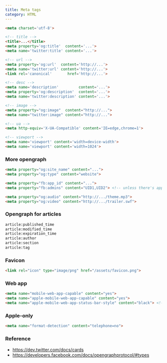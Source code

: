 ```yaml
---
title: Meta tags
category: HTML
---
```


```html
<meta charset='utf-8'>

<!-- title -->
<title>...</title>
<meta property='og:title'  content='...'>
<meta name='twitter:title' content='...'>

<!-- url -->
<meta property='og:url'  content='http://...'>
<meta name='twitter:url' content='http://...'>
<link rel='canonical'       href='http://...'>

<!-- desc -->
<meta name='description'         content='...'>
<meta property='og:description'  content='...'>
<meta name='twitter:description' content='...'>

<!-- image -->
<meta property="og:image"  content="http://...">
<meta name="twitter:image" content="http://...">

<!-- ua -->
<meta http-equiv='X-UA-Compatible' content='IE=edge,chrome=1'>

<!-- viewport -->
<meta name='viewport' content='width=device-width'>
<meta name='viewport' content='width=1024'>
```

### More opengraph

```html
<meta property="og:site_name" content="...">
<meta property="og:type" content="website">

<meta property="fb:app_id" content="...">
<meta property="fb:admins" content="UID1,UID2"> <!-- unless there's app_id -->

<meta property="og:audio" content="http://.../theme.mp3">
<meta property="og:video" content="http://.../trailer.swf">
```

### Opengraph for articles

```html
article:published_time
article:modified_time
article:expiration_time
article:author
article:section
article:tag
```

### Favicon

```html
<link rel="icon" type="image/png" href="/assets/favicon.png">
```

### Web app

```html
<meta name="mobile-web-app-capable" content="yes">
<meta name="apple-mobile-web-app-capable" content="yes">
<meta name="apple-mobile-web-app-status-bar-style" content="black"> <!-- black | black-translucent | default -->
```

### Apple-only

```html
<meta name="format-detection" content="telephone=no">
```

### Reference

 * https://dev.twitter.com/docs/cards
 * https://developers.facebook.com/docs/opengraphprotocol/#types
